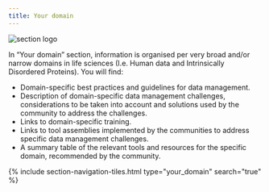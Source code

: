 ```yaml
---
title: Your domain
---
```


<img class="section-image ms-4 mb-4" src="{{ '/assets/img/domain.svg' | relative_url }}" alt="section logo" >

In “Your domain” section, information is organised per very broad and/or narrow domains in life sciences (I.e. Human data and Intrinsically Disordered Proteins). You will find:

- Domain-specific best practices and guidelines for data management.
- Description of domain-specific data management challenges, considerations to be taken into account and solutions used by the community to address the challenges.
- Links to domain-specific training.
- Links to tool assemblies implemented by the communities to address specific data management challenges.
- A summary table of the relevant tools and resources for the specific domain, recommended by the community.


{% include section-navigation-tiles.html type="your_domain" search="true" %}


